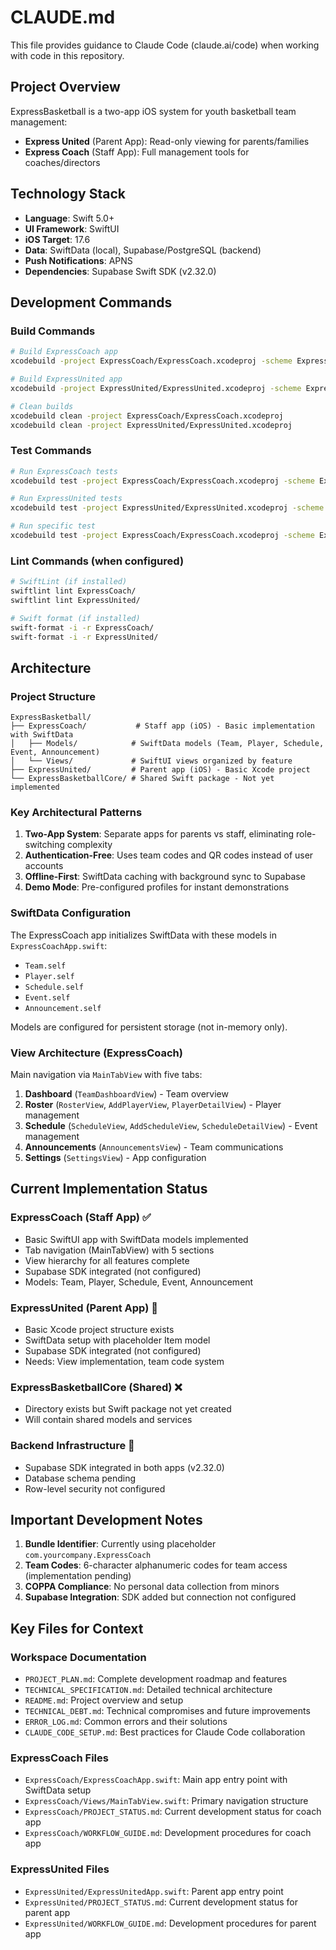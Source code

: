 # CLAUDE.md

This file provides guidance to Claude Code (claude.ai/code) when working with code in this repository.

## Project Overview

ExpressBasketball is a two-app iOS system for youth basketball team management:
- **Express United** (Parent App): Read-only viewing for parents/families
- **Express Coach** (Staff App): Full management tools for coaches/directors

## Technology Stack

- **Language**: Swift 5.0+
- **UI Framework**: SwiftUI
- **iOS Target**: 17.6
- **Data**: SwiftData (local), Supabase/PostgreSQL (backend)
- **Push Notifications**: APNS
- **Dependencies**: Supabase Swift SDK (v2.32.0)

## Development Commands

### Build Commands
```bash
# Build ExpressCoach app
xcodebuild -project ExpressCoach/ExpressCoach.xcodeproj -scheme ExpressCoach -destination 'platform=iOS Simulator,name=iPhone 15 Pro' build

# Build ExpressUnited app
xcodebuild -project ExpressUnited/ExpressUnited.xcodeproj -scheme ExpressUnited -destination 'platform=iOS Simulator,name=iPhone 15 Pro' build

# Clean builds
xcodebuild clean -project ExpressCoach/ExpressCoach.xcodeproj
xcodebuild clean -project ExpressUnited/ExpressUnited.xcodeproj
```

### Test Commands
```bash
# Run ExpressCoach tests
xcodebuild test -project ExpressCoach/ExpressCoach.xcodeproj -scheme ExpressCoach -destination 'platform=iOS Simulator,name=iPhone 15 Pro'

# Run ExpressUnited tests
xcodebuild test -project ExpressUnited/ExpressUnited.xcodeproj -scheme ExpressUnited -destination 'platform=iOS Simulator,name=iPhone 15 Pro'

# Run specific test
xcodebuild test -project ExpressCoach/ExpressCoach.xcodeproj -scheme ExpressCoach -destination 'platform=iOS Simulator,name=iPhone 15 Pro' -only-testing:ExpressCoachTests/TestClassName
```

### Lint Commands (when configured)
```bash
# SwiftLint (if installed)
swiftlint lint ExpressCoach/
swiftlint lint ExpressUnited/

# Swift format (if installed)
swift-format -i -r ExpressCoach/
swift-format -i -r ExpressUnited/
```

## Architecture

### Project Structure
```
ExpressBasketball/
├── ExpressCoach/           # Staff app (iOS) - Basic implementation with SwiftData
│   ├── Models/            # SwiftData models (Team, Player, Schedule, Event, Announcement)
│   └── Views/             # SwiftUI views organized by feature
├── ExpressUnited/         # Parent app (iOS) - Basic Xcode project
└── ExpressBasketballCore/ # Shared Swift package - Not yet implemented
```

### Key Architectural Patterns

1. **Two-App System**: Separate apps for parents vs staff, eliminating role-switching complexity
2. **Authentication-Free**: Uses team codes and QR codes instead of user accounts
3. **Offline-First**: SwiftData caching with background sync to Supabase
4. **Demo Mode**: Pre-configured profiles for instant demonstrations

### SwiftData Configuration

The ExpressCoach app initializes SwiftData with these models in `ExpressCoachApp.swift`:
- `Team.self`
- `Player.self`
- `Schedule.self`
- `Event.self`
- `Announcement.self`

Models are configured for persistent storage (not in-memory only).

### View Architecture (ExpressCoach)

Main navigation via `MainTabView` with five tabs:
1. **Dashboard** (`TeamDashboardView`) - Team overview
2. **Roster** (`RosterView`, `AddPlayerView`, `PlayerDetailView`) - Player management
3. **Schedule** (`ScheduleView`, `AddScheduleView`, `ScheduleDetailView`) - Event management
4. **Announcements** (`AnnouncementsView`) - Team communications
5. **Settings** (`SettingsView`) - App configuration

## Current Implementation Status

### ExpressCoach (Staff App) ✅
- Basic SwiftUI app with SwiftData models implemented
- Tab navigation (MainTabView) with 5 sections
- View hierarchy for all features complete
- Supabase SDK integrated (not configured)
- Models: Team, Player, Schedule, Event, Announcement

### ExpressUnited (Parent App) 🚧
- Basic Xcode project structure exists
- SwiftData setup with placeholder Item model
- Supabase SDK integrated (not configured)
- Needs: View implementation, team code system

### ExpressBasketballCore (Shared) ❌
- Directory exists but Swift package not yet created
- Will contain shared models and services

### Backend Infrastructure 🚧
- Supabase SDK integrated in both apps (v2.32.0)
- Database schema pending
- Row-level security not configured

## Important Development Notes

1. **Bundle Identifier**: Currently using placeholder `com.yourcompany.ExpressCoach`
2. **Team Codes**: 6-character alphanumeric codes for team access (implementation pending)
3. **COPPA Compliance**: No personal data collection from minors
4. **Supabase Integration**: SDK added but connection not configured

## Key Files for Context

### Workspace Documentation
- `PROJECT_PLAN.md`: Complete development roadmap and features
- `TECHNICAL_SPECIFICATION.md`: Detailed technical architecture
- `README.md`: Project overview and setup
- `TECHNICAL_DEBT.md`: Technical compromises and future improvements
- `ERROR_LOG.md`: Common errors and their solutions
- `CLAUDE_CODE_SETUP.md`: Best practices for Claude Code collaboration

### ExpressCoach Files
- `ExpressCoach/ExpressCoachApp.swift`: Main app entry point with SwiftData setup
- `ExpressCoach/Views/MainTabView.swift`: Primary navigation structure
- `ExpressCoach/PROJECT_STATUS.md`: Current development status for coach app
- `ExpressCoach/WORKFLOW_GUIDE.md`: Development procedures for coach app

### ExpressUnited Files
- `ExpressUnited/ExpressUnitedApp.swift`: Parent app entry point
- `ExpressUnited/PROJECT_STATUS.md`: Current development status for parent app
- `ExpressUnited/WORKFLOW_GUIDE.md`: Development procedures for parent app